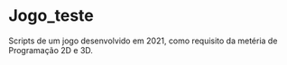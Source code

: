 # Jogo_teste
Scripts de um jogo desenvolvido em 2021, como requisito da metéria de Programação 2D e 3D.
